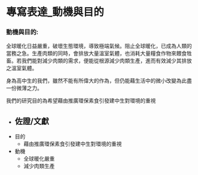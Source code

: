 # 專寫表達_動機與目的
          

### 動機與目的: 
全球暖化日益嚴重，破壞生態環境，導致極端氣候。阻止全球暖化，已成為人類的當務之急。生產肉類的同時，會排放大量溫室氣體，也消耗大量糧食作物來餵食牲畜。若我們能對減少肉類的需求，便能從根源減少肉類生產，進而有效減少其排放之溫室氣體。

身為高中生的我們，雖然不能有所偉大的作為，但仍能藉生活中的微小改變為此盡一份微薄之力。

我們的研究目的為希望藉由推廣環保素食引發建中生對環境的重視



- 佐證/文獻
	- 
- 目的
	- 藉由推廣環保素食引發建中生對環境的重視
- 動機
	- 全球暖化嚴重
	- 減少肉類生產